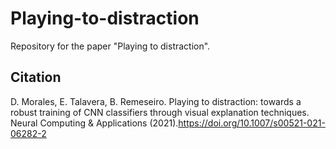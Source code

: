 # Playing-to-distraction
Repository for the paper "Playing to distraction".

## Citation
D. Morales, E. Talavera, B. Remeseiro. Playing to distraction: towards a robust training of CNN classifiers through visual explanation techniques. Neural Computing & Applications (2021).https://doi.org/10.1007/s00521-021-06282-2
